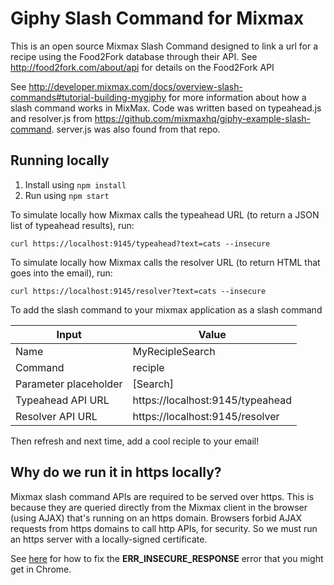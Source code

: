 # Giphy Slash Command for Mixmax

This is an open source Mixmax Slash Command designed to link a url for a recipe using the Food2Fork database through their API. See <http://food2fork.com/about/api> for details on the Food2Fork API

See <http://developer.mixmax.com/docs/overview-slash-commands#tutorial-building-mygiphy> for more information about how a slash command works in MixMax.
Code was written based on typeahead.js and resolver.js from <https://github.com/mixmaxhq/giphy-example-slash-command>. server.js was also found from that repo. 

## Running locally

1. Install using `npm install`
2. Run using `npm start`

To simulate locally how Mixmax calls the typeahead URL (to return a JSON list of typeahead results), run:

```
curl https://localhost:9145/typeahead?text=cats --insecure
```

To simulate locally how Mixmax calls the resolver URL (to return HTML that goes into the email), run:

```
curl https://localhost:9145/resolver?text=cats --insecure
```

To add the slash command to your mixmax application as a slash command

Input|Value
-----|----
Name|MyRecipleSearch
Command|reciple
Parameter placeholder|\[Search\]
Typeahead API URL|https://localhost:9145/typeahead
Resolver API URL|https://localhost:9145/resolver

Then refresh and next time, add a cool reciple to your email!

## Why do we run it in https locally?

Mixmax slash command APIs are required to be served over https. This is because they are queried directly from the Mixmax client in the browser (using AJAX) that's running on an https domain. Browsers forbid AJAX requests from https domains to call http APIs, for security. So we must run an https server with a locally-signed certificate.

See [here](http://developer.mixmax.com/docs/integration-api-appendix#local-development-error-neterr_insecure_response) for how to fix the **ERR_INSECURE_RESPONSE** error that you might get in Chrome.
